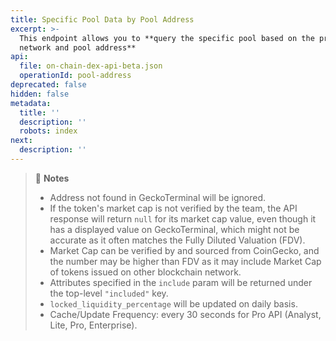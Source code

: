 ```yaml
---
title: Specific Pool Data by Pool Address
excerpt: >-
  This endpoint allows you to **query the specific pool based on the provided
  network and pool address**
api:
  file: on-chain-dex-api-beta.json
  operationId: pool-address
deprecated: false
hidden: false
metadata:
  title: ''
  description: ''
  robots: index
next:
  description: ''
---
```

> 📘 **Notes**
>
> * Address not found in GeckoTerminal will be ignored.
> * If the token's market cap is not verified by the team, the API response will return `null` for its market cap value, even though it has a displayed value on GeckoTerminal, which might not be accurate as it often matches the Fully Diluted Valuation (FDV).
> * Market Cap can be verified by and sourced from CoinGecko, and the number may be higher than FDV as it may include Market Cap of tokens issued on other blockchain network.
> * Attributes specified in the `include` param will be returned under the top-level `"included"` key.
> * `locked_liquidity_percentage` will be updated on daily basis.
> * Cache/Update Frequency: every 30 seconds for Pro API (Analyst, Lite, Pro, Enterprise).
